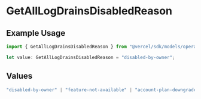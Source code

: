 # GetAllLogDrainsDisabledReason

## Example Usage

```typescript
import { GetAllLogDrainsDisabledReason } from "@vercel/sdk/models/operations/getalllogdrains.js";

let value: GetAllLogDrainsDisabledReason = "disabled-by-owner";
```

## Values

```typescript
"disabled-by-owner" | "feature-not-available" | "account-plan-downgrade" | "disabled-by-admin"
```